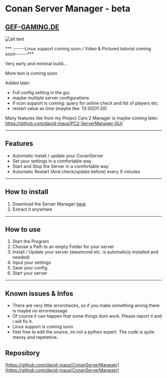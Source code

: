 # **Conan Server Manager - beta**
[GEF-GAMING.DE](http://www.gef-gaming.de)
---
![alt text](https://i.imgur.com/bYqrHNO.png)


*** ------Linux support coming soon / Video & Pictured tutorial coming soon------***

Very early and minimal build...

More text is coming soon

Added later:

- Full config setting in the gui
- maybe multiple server configurations
- if rcon support is coming: query for online check and list of players etc.
- restart value as time (maybe like: 13:30|01:30)

Many features like from my Project Cars 2 Manager is maybe coming later:
https://github.com/david-maus/PC2-ServerManager-GUI

---

## **Features**

- Automatic install / update your ConanServer
- Set your settings in a comfortable way
- Start and Stop the Server in a comfortable way
- Automatic Restart (And check/update before) every X minutes

---

## **How to install**

1. Download the Server Manager [here](https://github.com/david-maus/ConanServerManager/archive/master.zip)
2. Extract it anywhere

---

## **How to use**

1. Start the Program
2. Choose a Path to an empty Folder for your server
3. Install / Update your server (steamcmd etc. is automaticly installed and needed)
4. Input your settings
5. Save your config
6. Start your server

---


## Known issues & Infos
- There are very little errorchecks, so if you make something wrong there is maybe no errormessage
- Of course it can happen that some things dont work. Please report it and i will fix it.
- Linux support is coming soon
- Feel free to edit the source, im not a python expert. The code is quite messy and repetetive.

## Repository

[https://github.com/david-maus/ConanServerManager](https://github.com/david-maus/ConanServerManager)
